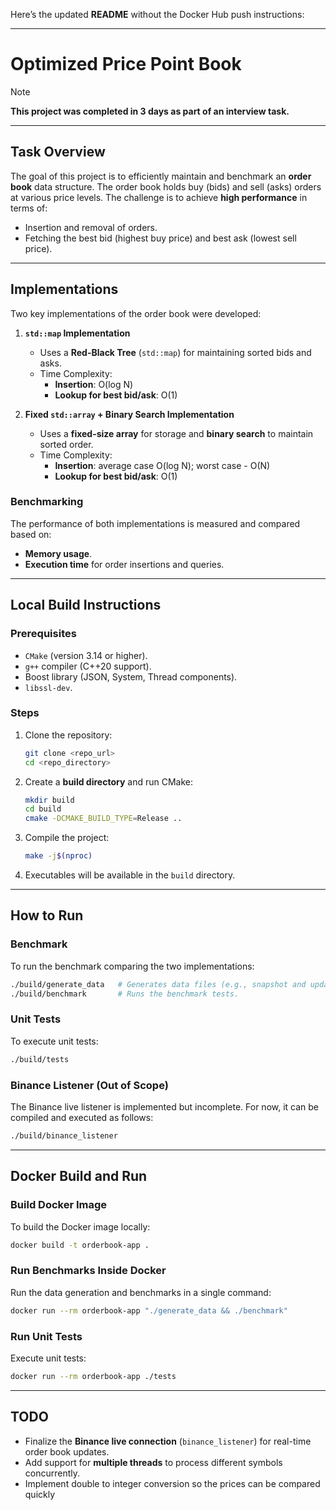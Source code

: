 Here’s the updated **README** without the Docker Hub push instructions:

---

# **Optimized Price Point Book**

> [!NOTE]  
> **This project was completed in 3 days as part of an interview task.**

---

## **Task Overview**

The goal of this project is to efficiently maintain and benchmark an **order book** data structure. The order book holds buy (bids) and sell (asks) orders at various price levels. The challenge is to achieve **high performance** in terms of:
- Insertion and removal of orders.
- Fetching the best bid (highest buy price) and best ask (lowest sell price).

---

## **Implementations**

Two key implementations of the order book were developed:

1. **`std::map` Implementation**
   - Uses a **Red-Black Tree** (`std::map`) for maintaining sorted bids and asks.
   - Time Complexity:
     - **Insertion**: O(log N)
     - **Lookup for best bid/ask**: O(1)

2. **Fixed `std::array` + Binary Search Implementation**
   - Uses a **fixed-size array** for storage and **binary search** to maintain sorted order.
   - Time Complexity:
     - **Insertion**: average case O(log N); worst case - O(N)
     - **Lookup for best bid/ask**: O(1)

### **Benchmarking**
The performance of both implementations is measured and compared based on:
- **Memory usage**.
- **Execution time** for order insertions and queries.

---

## **Local Build Instructions**

### **Prerequisites**
- `CMake` (version 3.14 or higher).
- `g++` compiler (C++20 support).
- Boost library (JSON, System, Thread components).
- `libssl-dev`.

### **Steps**
1. Clone the repository:

   ```bash
   git clone <repo_url>
   cd <repo_directory>
   ```

2. Create a **build directory** and run CMake:

   ```bash
   mkdir build
   cd build
   cmake -DCMAKE_BUILD_TYPE=Release ..
   ```

3. Compile the project:

   ```bash
   make -j$(nproc)
   ```

4. Executables will be available in the `build` directory.

---

## **How to Run**

### **Benchmark**
To run the benchmark comparing the two implementations:

```bash
./build/generate_data   # Generates data files (e.g., snapshot and updates).
./build/benchmark       # Runs the benchmark tests.
```

### **Unit Tests**
To execute unit tests:

```bash
./build/tests
```

### **Binance Listener (Out of Scope)**
The Binance live listener is implemented but incomplete. For now, it can be compiled and executed as follows:

```bash
./build/binance_listener
```

---

## **Docker Build and Run**

### **Build Docker Image**
To build the Docker image locally:

```bash
docker build -t orderbook-app .
```

### **Run Benchmarks Inside Docker**

Run the data generation and benchmarks in a single command:

```bash
docker run --rm orderbook-app "./generate_data && ./benchmark"
```

### **Run Unit Tests**
Execute unit tests:

```bash
docker run --rm orderbook-app ./tests
```

---

## **TODO**

- Finalize the **Binance live connection** (`binance_listener`) for real-time order book updates.
- Add support for **multiple threads** to process different symbols concurrently.
- Implement double to integer conversion so the prices can be compared quickly
